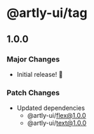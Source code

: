 # @artly-ui/tag

## 1.0.0

### Major Changes

- Initial release! 🎉

### Patch Changes

- Updated dependencies
  - @artly-ui/flex@1.0.0
  - @artly-ui/text@1.0.0

